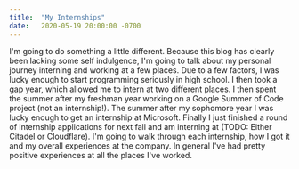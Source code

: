 ```yaml
---
title:  "My Internships"
date:   2020-05-19 20:00:00 -0700
---
```


I'm going to do something a little different. Because this blog has
clearly been lacking some self indulgence, I'm going to talk about my
personal journey interning and working at a few places. Due to a few
factors, I was lucky enough to start programming seriously in high
school. I then took a gap year, which allowed me to intern at two
different places. I then spent the summer after my freshman year
working on a Google Summer of Code project (not an internship!). The
summer after my sophomore year I was lucky enough to get an internship
at Microsoft. Finally I just finished a round of internship
applications for next fall and am interning at (TODO: Either Citadel
or Cloudflare). I'm going to walk through each internship, how I got
it and my overall experiences at the company. In general I've had
pretty positive experiences at all the places I've worked.

